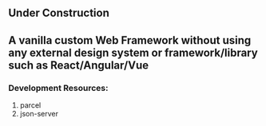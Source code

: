 ## Under Construction

## A vanilla custom Web Framework without using any external design system or framework/library such as React/Angular/Vue

### Development Resources:
1. parcel
2. json-server